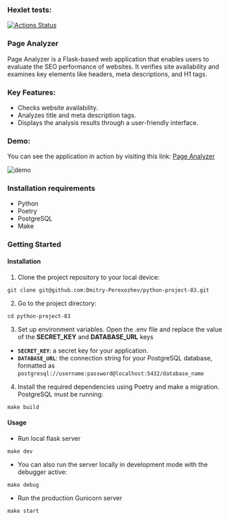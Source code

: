 ### Hexlet tests:
[![Actions Status](https://github.com/Dmitry-Perexozhev/python-project-83/actions/workflows/hexlet-check.yml/badge.svg)](https://github.com/Dmitry-Perexozhev/python-project-83/actions)

### Page Analyzer

Page Analyzer is a Flask-based web application that enables users to evaluate the SEO performance of websites. It verifies site availability and examines key elements like headers, meta descriptions, and H1 tags.

### Key Features:

- Checks website availability.
- Analyzes title and meta description tags.
- Displays the analysis results through a user-friendly interface.

### Demo:

You can see the application in action by visiting this link: [Page Analyzer](https://python-project-83-amyh.onrender.com)

![demo](https://github.com/user-attachments/assets/22f5a0e0-4e7b-4982-82bc-ef9a21072308)

### Installation requirements

- Python 
- Poetry
- PostgreSQL
- Make

### Getting Started
#### Installation

1) Clone the project repository to your local device:
```
git clone git@github.com:Dmitry-Perexozhev/python-project-83.git
```
2) Go to the project directory:
```
cd python-project-83
```
3) Set up environment variables.
Open the .env file and replace the value of the **SECRET_KEY** and **DATABASE_URL** keys
- **`SECRET_KEY`**: a secret key for your application.
- **`DATABASE_URL`**: the connection string for your PostgreSQL database, formatted as `postgresql://username:password@localhost:5432/database_name`
4) Install the required dependencies using Poetry and make a migration. PostgreSQL must be running:
```
make build
```

#### Usage

- Run local flask server
```
make dev
```
- You can also run the server locally in development mode with the debugger active:
```
make debug
```
- Run the production Gunicorn server
```
make start
```